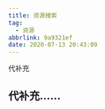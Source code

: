 ```yaml
---
title: 资源搜索
tag:
  - 资源
abbrlink: 9a9321ef
date: 2020-07-13 20:43:09
---
```


代补充

<!-- more -->

## 代补充……





